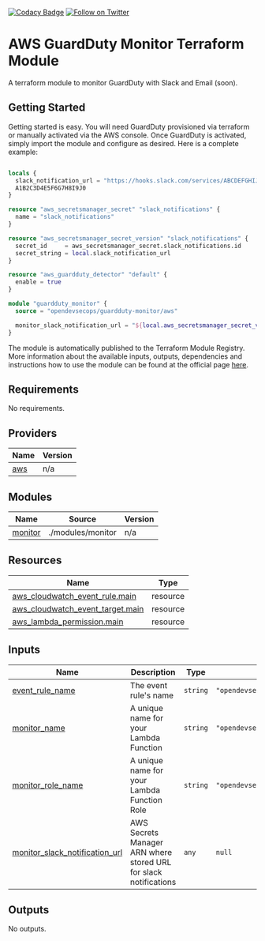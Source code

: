 [![Codacy Badge](https://api.codacy.com/project/badge/Grade/98a1b947bb6745899ed248ae91f62b34)](https://www.codacy.com/app/OpenDevSecOps/terraform-aws-guardduty-monitor?utm_source=github.com&amp;utm_medium=referral&amp;utm_content=opendevsecops/terraform-aws-guardduty-monitor&amp;utm_campaign=Badge_Grade)
[![Follow on Twitter](https://img.shields.io/twitter/follow/opendevsecops.svg?logo=twitter)](https://twitter.com/opendevsecops)

# AWS GuardDuty Monitor Terraform Module

A terraform module to monitor GuardDuty with Slack and Email (soon).

## Getting Started

Getting started is easy. You will need GuardDuty provisioned via terraform or manually activated via the AWS console. Once GuardDuty is activated, simply import the module and configure as desired. Here is a complete example:

```terraform

locals {
  slack_notification_url = "https://hooks.slack.com/services/ABCDEFGHIJK/012345678910/A1B2C3D4E5F6G7H8I9J0"
  A1B2C3D4E5F6G7H8I9J0
}

resource "aws_secretsmanager_secret" "slack_notifications" {
  name = "slack_notifications"
}

resource "aws_secretsmanager_secret_version" "slack_notifications" {
  secret_id     = aws_secretsmanager_secret.slack_notifications.id
  secret_string = local.slack_notification_url
}

resource "aws_guardduty_detector" "default" {
  enable = true
}

module "guardduty_monitor" {
  source = "opendevsecops/guardduty-monitor/aws"

  monitor_slack_notification_url = "${local.aws_secretsmanager_secret_version}"
}
```

The module is automatically published to the Terraform Module Registry. More information about the available inputs, outputs, dependencies and instructions how to use the module can be found at the official page [here](https://registry.terraform.io/modules/opendevsecops/guardduty-monitor).

<!-- BEGIN_TF_DOCS -->
## Requirements

No requirements.

## Providers

| Name | Version |
|------|---------|
| <a name="provider_aws"></a> [aws](#provider\_aws) | n/a |

## Modules

| Name | Source | Version |
|------|--------|---------|
| <a name="module_monitor"></a> [monitor](#module\_monitor) | ./modules/monitor | n/a |

## Resources

| Name | Type |
|------|------|
| [aws_cloudwatch_event_rule.main](https://registry.terraform.io/providers/hashicorp/aws/latest/docs/resources/cloudwatch_event_rule) | resource |
| [aws_cloudwatch_event_target.main](https://registry.terraform.io/providers/hashicorp/aws/latest/docs/resources/cloudwatch_event_target) | resource |
| [aws_lambda_permission.main](https://registry.terraform.io/providers/hashicorp/aws/latest/docs/resources/lambda_permission) | resource |

## Inputs

| Name | Description | Type | Default | Required |
|------|-------------|------|---------|:--------:|
| <a name="input_event_rule_name"></a> [event\_rule\_name](#input\_event\_rule\_name) | The event rule's name | `string` | `"opendevsecops_guardduty_monitor"` | no |
| <a name="input_monitor_name"></a> [monitor\_name](#input\_monitor\_name) | A unique name for your Lambda Function | `string` | `"opendevsecops_guardduty_monitor"` | no |
| <a name="input_monitor_role_name"></a> [monitor\_role\_name](#input\_monitor\_role\_name) | A unique name for your Lambda Function Role | `string` | `"opendevsecops_guardduty_monitor_role"` | no |
| <a name="input_monitor_slack_notification_url"></a> [monitor\_slack\_notification\_url](#input\_monitor\_slack\_notification\_url) | AWS Secrets Manager ARN where stored URL for slack notifications | `any` | `null` | no |

## Outputs

No outputs.
<!-- END_TF_DOCS -->